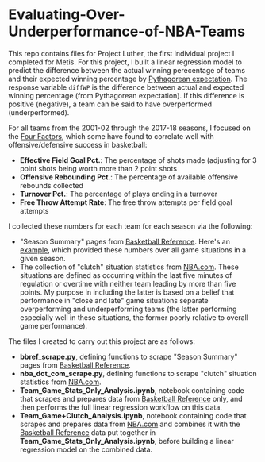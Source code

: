 # Evaluating-Over-Underperformance-of-NBA-Teams

This repo contains files for Project Luther, the first individual project I completed for Metis. For this project, I built a linear regression model to predict the difference between the actual winning perecentage of teams and their expected winning percentage by [Pythagorean expectation](https://en.wikipedia.org/wiki/Pythagorean_expectation). The response variable `diffWP` is the difference between actual and expected winning percentage (from Pythagorean expectation). If this difference is positive (negative), a team can be said to have overperformed (underperformed).

For all teams from the 2001-02 through the 2017-18 seasons, I focused on the [Four Factors](https://www.nbastuffer.com/analytics101/four-factors/), which some have found to correlate well with offensive/defensive success in basketball:
* **Effective Field Goal Pct.**: The percentage of shots made (adjusting for 3 point shots being worth more than 2 point shots
* **Offensive Rebounding Pct.**: The percentage of available offensive rebounds collected
* **Turnover Pct.**: The percentage of plays ending in a turnover
* **Free Throw Attempt Rate**: The free throw attempts per field goal attempts

I collected these numbers for each team for each season via the following:
* "Season Summary" pages from [Basketball Reference](https://www.basketball-reference.com). Here's an [example](https://www.basketball-reference.com/leagues/NBA_2018.html), which provided these numbers over all game situations in a given season.
* The collection of "clutch" situation statistics from [NBA.com](https://http://stats.nba.com/teams/clutch-four-factors/?sort=W_PCT&dir=-1). These situations are defined as occurring within the last five minutes of regulation or overtime with neither team leading by more than five points.
My purpose in including the latter is based on a belief that performance in "close and late" game situations separate overperforming and underperforming teams (the latter performing especially well in these situations, the former poorly relative to overall game performance).

The files I created to carry out this project are as follows:
* **bbref_scrape.py**, defining functions to scrape "Season Summary" pages from [Basketball Reference](https://www.basketball-reference.com).
* **nba_dot_com_scrape.py**, defining functions to scrape "clutch" situation statistics from [NBA.com](https://http://stats.nba.com/teams/clutch-four-factors/?sort=W_PCT&dir=-1).
* **Team_Game_Stats_Only_Analysis.ipynb**, notebook containing code that scrapes and prepares data from [Basketball Reference](https://www.basketball-reference.com) only, and then performs the full linear regression workflow on this data.
* **Team_Game+Clutch_Analysis.ipynb**, notebook containing code that scrapes and prepares data from [NBA.com](https://http://stats.nba.com/teams/clutch-four-factors/?sort=W_PCT&dir=-1) and combines it with the [Basketball Reference](https://www.basketball-reference.com) data put together in **Team_Game_Stats_Only_Analysis.ipynb**, before building a linear regression model on the combined data.
